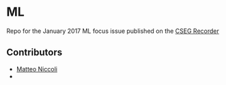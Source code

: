 # ML
Repo for the January 2017 ML focus issue published on the [CSEG Recorder](https://csegrecorder.com/)

## Contributors
- [Matteo Niccoli](https://github.com/mycarta)
- 
